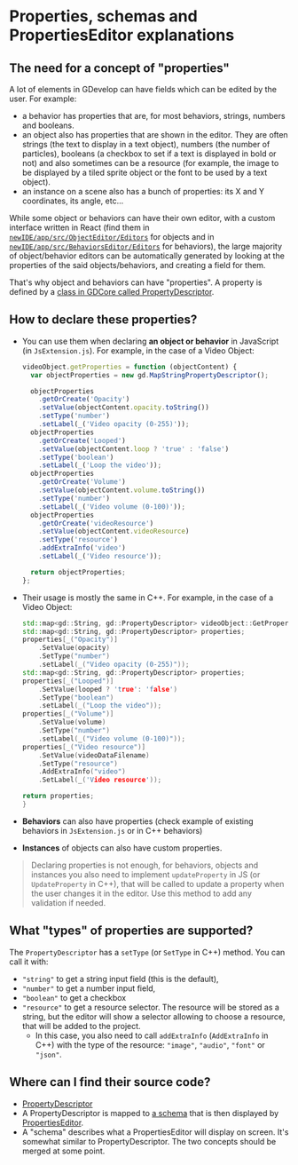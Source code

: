 # Properties, schemas and PropertiesEditor explanations

## The need for a concept of "properties"

A lot of elements in GDevelop can have fields which can be edited by the user. For example:
* a behavior has properties that are, for most behaviors, strings, numbers and booleans.
* an object also has properties that are shown in the editor. They are often strings (the text to display in a text object), numbers (the number of particles), booleans (a checkbox to set if a text is displayed in bold or not) and also sometimes can be a resource (for example, the image to be displayed by a tiled sprite object or the font to be used by a text object).
* an instance on a scene also has a bunch of properties: its X and Y coordinates, its angle, etc...

While some object or behaviors can have their own editor, with a custom interface written in React (find them in [`newIDE/app/src/ObjectEditor/Editors`](https://github.com/4ian/GDevelop/tree/master/newIDE/app/src/ObjectEditor/Editors) for objects and in [`newIDE/app/src/BehaviorsEditor/Editors`](https://github.com/4ian/GDevelop/tree/master/newIDE/app/src/BehaviorsEditor/Editors) for behaviors), the large majority of object/behavior editors can be automatically generated by looking at the properties of the said objects/behaviors, and creating a field for them.

That's why object and behaviors can have "properties". A property is defined by a [class in GDCore called PropertyDescriptor](https://github.com/4ian/GDevelop/blob/master/Core/GDCore/Project/PropertyDescriptor.h).

## How to declare these properties?

* You can use them when declaring **an object or behavior** in JavaScript (in `JsExtension.js`). For example, in the case of a Video Object:

    ```js
    videoObject.getProperties = function (objectContent) {
      var objectProperties = new gd.MapStringPropertyDescriptor();

      objectProperties
        .getOrCreate('Opacity')
        .setValue(objectContent.opacity.toString())
        .setType('number')
        .setLabel(_('Video opacity (0-255)'));
      objectProperties
        .getOrCreate('Looped')
        .setValue(objectContent.loop ? 'true' : 'false')
        .setType('boolean')
        .setLabel(_('Loop the video'));
      objectProperties
        .getOrCreate('Volume')
        .setValue(objectContent.volume.toString())
        .setType('number')
        .setLabel(_('Video volume (0-100)'));
      objectProperties
        .getOrCreate('videoResource')
        .setValue(objectContent.videoResource)
        .setType('resource')
        .addExtraInfo('video')
        .setLabel(_('Video resource'));

      return objectProperties;
    };
    ```

* Their usage is mostly the same in C++. For example, in the case of a Video Object:

    ```c++
    std::map<gd::String, gd::PropertyDescriptor> videoObject::GetProperties() const {
    std::map<gd::String, gd::PropertyDescriptor> properties;
    properties[_("Opacity")]
        .SetValue(opacity)
        .SetType("number")
        .setLabel(_("Video opacity (0-255)"));
    std::map<gd::String, gd::PropertyDescriptor> properties;
    properties[_("Looped")]
        .SetValue(looped ? 'true': 'false')
        .SetType("boolean")
        .setLabel(_("Loop the video"));
    properties[_("Volume")]
        .SetValue(volume)
        .SetType("number")
        .setLabel(_("Video volume (0-100)"));
    properties[_("Video resource")]
        .SetValue(videoDataFilename)
        .SetType("resource")
        .AddExtraInfo("video")
        .SetLabel(_('Video resource'));

    return properties;
    }
    ```
* **Behaviors** can also have properties (check example of existing behaviors in `JsExtension.js` or in C++ behaviors)
* **Instances** of objects can also have custom properties.

> Declaring properties is not enough, for behaviors, objects and instances you also need to implement `updateProperty` in JS (or `UpdateProperty` in C++), that will be called to update a property when the user changes it in the editor. Use this method to add any validation if needed.

## What "types" of properties are supported?

The `PropertyDescriptor` has a `setType` (or `SetType` in C++) method. You can call it with:

* `"string"` to get a string input field (this is the default),
* `"number"` to get a number input field,
* `"boolean"` to get a checkbox
* `"resource"` to get a resource selector. The resource will be stored as a string, but the editor will show a selector allowing to choose a resource, that will be added to the project.
  * In this case, you also need to call `addExtraInfo` (`AddExtraInfo` in C++) with the type of the resource: `"image"`, `"audio"`, `"font"` or `"json"`.

## Where can I find their source code?

* [PropertyDescriptor](https://github.com/4ian/GDevelop/blob/master/Core/GDCore/Project/PropertyDescriptor.h)
* A PropertyDescriptor is mapped to [a schema](https://github.com/4ian/GDevelop/blob/bc80d1c98f22bb8aae559b1fbcb25452d9a6b9d8/newIDE/app/src/PropertiesEditor/PropertiesMapToSchema.js#L109-L124) that is then displayed by [PropertiesEditor](https://github.com/4ian/GDevelop/blob/bc80d1c98f22bb8aae559b1fbcb25452d9a6b9d8/newIDE/app/src/PropertiesEditor/index.js#L314).
* A "schema" describes what a PropertiesEditor will display on screen. It's somewhat similar to PropertyDescriptor. The two concepts should be merged at some point.
